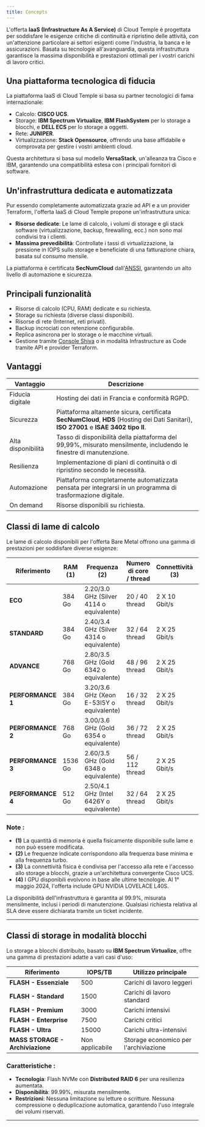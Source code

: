 ```yaml
---
title: Concepts
---
```


L'offerta __IaaS (Infrastructure As A Service)__ di Cloud Temple è progettata per soddisfare le esigenze critiche di continuità e ripristino delle attività, con un'attenzione particolare ai settori esigenti come l'industria, la banca e le assicurazioni. Basata su tecnologie all'avanguardia, questa infrastruttura garantisce la massima disponibilità e prestazioni ottimali per i vostri carichi di lavoro critici.

## Una piattaforma tecnologica di fiducia

La piattaforma IaaS di Cloud Temple si basa su partner tecnologici di fama internazionale:

- Calcolo: **CISCO UCS**.
- Storage: **IBM Spectrum Virtualize**, **IBM FlashSystem** per lo storage a blocchi, e **DELL ECS** per lo storage a oggetti.
- Rete: **JUNIPER**.
- Virtualizzazione: **Stack Opensource**, offrendo una base affidabile e comprovata per gestire i vostri ambienti cloud.

Questa architettura si basa sul modello **VersaStack**, un'alleanza tra Cisco e IBM, garantendo una compatibilità estesa con i principali fornitori di software.

## Un'infrastruttura dedicata e automatizzata

Pur essendo completamente automatizzata grazie ad API e a un provider Terraform, l'offerta IaaS di Cloud Temple propone un'infrastruttura unica:

- **Risorse dedicate**: Le lame di calcolo, i volumi di storage e gli stack software (virtualizzazione, backup, firewalling, ecc.) non sono mai condivisi tra i clienti.
- **Massima prevedibilità**: Controllate i tassi di virtualizzazione, la pressione in IOPS sullo storage e beneficiate di una fatturazione chiara, basata sul consumo mensile.

La piattaforma è certificata **SecNumCloud** dall'[ANSSI](https://www.ssi.gouv.fr/), garantendo un alto livello di automazione e sicurezza.

## Principali funzionalità

- Risorse di calcolo (CPU, RAM) dedicate e su richiesta.
- Storage su richiesta (diverse classi disponibili).
- Risorse di rete (Internet, reti privati).
- Backup incrociati con retenzione configurabile.
- Replica asincrona per lo storage o le macchine virtuali.
- Gestione tramite [Console Shiva](../console/console.md) o in modalità Infrastructure as Code tramite API e provider Terraform.

## Vantaggi

| Vantaggio            | Descrizione                                                                                                                                     |
|----------------------|-------------------------------------------------------------------------------------------------------------------------------------------------|
| Fiducia digitale     | Hosting dei dati in Francia e conformità RGPD.                                                                                                  |
| Sicurezza            | Piattaforma altamente sicura, certificata **SecNumCloud**, **HDS** (Hosting dei Dati Sanitari), **ISO 27001** e **ISAE 3402 tipo II**.          |
| Alta disponibilità   | Tasso di disponibilità della piattaforma del 99,99%, misurato mensilmente, includendo le finestre di manutenzione.                              |
| Resilienza           | Implementazione di piani di continuità o di ripristino secondo le necessità.                                                                    |
| Automazione          | Piattaforma completamente automatizzata pensata per integrarsi in un programma di trasformazione digitale.                                      |
| On demand            | Risorse disponibili su richiesta.                                                                                                               |

## Classi di lame di calcolo

Le lame di calcolo disponibili per l'offerta Bare Metal offrono una gamma di prestazioni per soddisfare diverse esigenze:

| Riferimento           | RAM  __(1)__ | Frequenza __(2)__                         | Numero di core / thread | Connettività __(3)__ | GPU __(4)__          |
|-----------------------|--------------|-------------------------------------------|-------------------------|----------------------|----------------------|
| **ECO**               | 384 Go       | 2.20/3.0 GHz (Silver 4114 o equivalente)  | 20 / 40 thread          | 2 X 10 Gbit/s        | -                    |
| **STANDARD**          | 384 Go       | 2.40/3.4 GHz (Silver 4314 o equivalente)  | 32 / 64 thread          | 2 X 25 Gbit/s        | -                    |
| **ADVANCE**           | 768 Go       | 2.80/3.5 GHz (Gold 6342 o equivalente)    | 48 / 96 thread          | 2 X 25 Gbit/s        | -                    |
| **PERFORMANCE 1**     | 384 Go       | 3.20/3.6 GHz (Xeon E-53I5Y o equivalente) | 16 / 32 thread          | 2 X 25 Gbit/s        | -                    |
| **PERFORMANCE 2**     | 768 Go       | 3.00/3.6 GHz (Gold 6354 o equivalente)    | 36 / 72 thread          | 2 X 25 Gbit/s        | -                    |
| **PERFORMANCE 3**     | 1536 Go      | 2.60/3.5 GHz (Gold 6348 o equivalente)    | 56 / 112 thread         | 2 X 25 Gbit/s        | -                    |
| **PERFORMANCE 4**     | 512 Go       | 2.50/4.1 GHz (Intel 6426Y o equivalente)  | 32 / 64 thread          | 2 X 25 Gbit/s        | 2 x NVIDIA L40S 48Go |

### Note :
- __(1)__ La quantità di memoria è quella fisicamente disponibile sulle lame e non può essere modificata.
- __(2)__ Le frequenze indicate corrispondono alla frequenza base minima e alla frequenza turbo.
- __(3)__ La connettività fisica è condivisa per l'accesso alla rete e l'accesso allo storage a blocchi, grazie a un'architettura convergente Cisco UCS.
- __(4)__ I GPU disponibili evolvono in base alle ultime tecnologie. Al 1° maggio 2024, l'offerta include GPU NVIDIA LOVELACE L40S.

La disponibilità dell'infrastruttura è garantita al 99.9%, misurata mensilmente, inclusi i periodi di manutenzione. Qualsiasi richiesta relativa al SLA deve essere dichiarata tramite un ticket incidente.

---

## Classi di storage in modalità blocchi

Lo storage a blocchi distribuito, basato su **IBM Spectrum Virtualize**, offre una gamma di prestazioni adatte a vari casi d'uso:

| Riferimento                    | IOPS/TB                  | Utilizzo principale                      |
|-------------------------------|--------------------------|------------------------------------------|
| **FLASH - Essenziale**         | 500                      | Carichi di lavoro leggeri                |
| **FLASH - Standard**           | 1500                     | Carichi di lavoro standard               |
| **FLASH - Premium**            | 3000                     | Carichi intensivi                        |
| **FLASH - Enterprise**         | 7500                     | Carichi critici                          |
| **FLASH - Ultra**              | 15000                    | Carichi ultra-intensivi                  |
| **MASS STORAGE - Archiviazione** | Non applicabile         | Storage economico per l'archiviazione    |

### Caratteristiche :
- **Tecnologia**: Flash NVMe con **Distributed RAID 6** per una resilienza aumentata.
- **Disponibilità**: 99.99%, misurata mensilmente.
- **Restrizioni**: Nessuna limitazione su letture o scritture. Nessuna compressione o deduplicazione automatica, garantendo l'uso integrale dei volumi riservati.

---